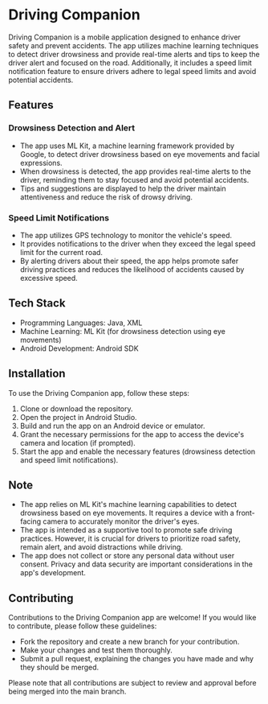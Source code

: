 

# Driving Companion

Driving Companion is a mobile application designed to enhance driver safety and prevent accidents. The app utilizes machine learning techniques to detect driver drowsiness and provide real-time alerts and tips to keep the driver alert and focused on the road. Additionally, it includes a speed limit notification feature to ensure drivers adhere to legal speed limits and avoid potential accidents.

## Features

### Drowsiness Detection and Alert
- The app uses ML Kit, a machine learning framework provided by Google, to detect driver drowsiness based on eye movements and facial expressions.
- When drowsiness is detected, the app provides real-time alerts to the driver, reminding them to stay focused and avoid potential accidents.
- Tips and suggestions are displayed to help the driver maintain attentiveness and reduce the risk of drowsy driving.

### Speed Limit Notifications
- The app utilizes GPS technology to monitor the vehicle's speed.
- It provides notifications to the driver when they exceed the legal speed limit for the current road.
- By alerting drivers about their speed, the app helps promote safer driving practices and reduces the likelihood of accidents caused by excessive speed.

## Tech Stack

- Programming Languages: Java, XML
- Machine Learning: ML Kit (for drowsiness detection using eye movements)
- Android Development: Android SDK

## Installation

To use the Driving Companion app, follow these steps:

1. Clone or download the repository.
2. Open the project in Android Studio.
3. Build and run the app on an Android device or emulator.
4. Grant the necessary permissions for the app to access the device's camera and location (if prompted).
5. Start the app and enable the necessary features (drowsiness detection and speed limit notifications).

## Note

- The app relies on ML Kit's machine learning capabilities to detect drowsiness based on eye movements. It requires a device with a front-facing camera to accurately monitor the driver's eyes.
- The app is intended as a supportive tool to promote safe driving practices. However, it is crucial for drivers to prioritize road safety, remain alert, and avoid distractions while driving.
- The app does not collect or store any personal data without user consent. Privacy and data security are important considerations in the app's development.

## Contributing

Contributions to the Driving Companion app are welcome! If you would like to contribute, please follow these guidelines:

- Fork the repository and create a new branch for your contribution.
- Make your changes and test them thoroughly.
- Submit a pull request, explaining the changes you have made and why they should be merged.

Please note that all contributions are subject to review and approval before being merged into the main branch.

